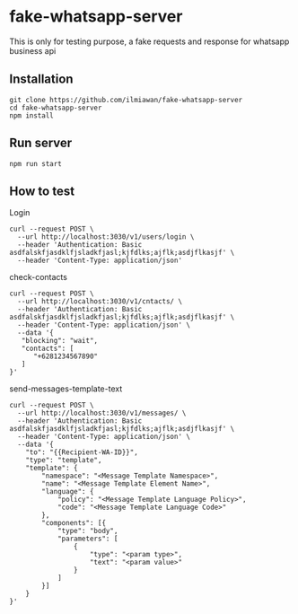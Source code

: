 # fake-whatsapp-server
This is only for testing purpose, a fake requests and response for whatsapp business api

## Installation
```script
git clone https://github.com/ilmiawan/fake-whatsapp-server
cd fake-whatsapp-server
npm install
```

## Run server 
```script
npm run start
```

## How to test
Login
```script
curl --request POST \
  --url http://localhost:3030/v1/users/login \
  --header 'Authentication: Basic asdfalskfjasdklfjsladkfjasl;kjfdlks;ajflk;asdjflkasjf' \
  --header 'Content-Type: application/json'
```

check-contacts
```script
curl --request POST \
  --url http://localhost:3030/v1/cntacts/ \
  --header 'Authentication: Basic asdfalskfjasdklfjsladkfjasl;kjfdlks;ajflk;asdjflkasjf' \
  --header 'Content-Type: application/json' \
  --data '{
   "blocking": "wait",
   "contacts": [
      "+6281234567890"
   ]
}'
```

send-messages-template-text
```script
curl --request POST \
  --url http://localhost:3030/v1/messages/ \
  --header 'Authentication: Basic asdfalskfjasdklfjsladkfjasl;kjfdlks;ajflk;asdjflkasjf' \
  --header 'Content-Type: application/json' \
  --data '{
	"to": "{{Recipient-WA-ID}}",
	"type": "template",
	"template": {
		"namespace": "<Message Template Namespace>",
    	"name": "<Message Template Element Name>",
        "language": {
    		"policy": "<Message Template Language Policy>",
    		"code": "<Message Template Language Code>"
        },
        "components": [{
            "type": "body",
            "parameters": [
                {
                    "type": "<param type>",
                    "text": "<param value>"
                }
            ]
        }]
	}
}'
```


